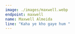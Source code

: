 ```yaml
---
image: ./images/maxwell.webp
endpoint: maxwell
name: Maxwell Almeida
line: "Kaha ye kho gaye hum "
---
```

